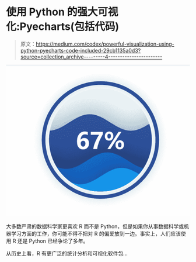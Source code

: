 # 使用 Python 的强大可视化:Pyecharts(包括代码)

> 原文：<https://medium.com/codex/powerful-visualization-using-python-pyecharts-code-included-29cb1135a0d3?source=collection_archive---------4----------------------->

![](img/279b00f9dae01a79a7fa8057d340195d.png)

大多数严肃的数据科学家更喜欢 R 而不是 Python，但是如果你从事数据科学或机器学习方面的工作，你可能不得不把对 R 的偏爱放到一边。事实上，人们应该使用 R 还是 Python 已经争论了多年。

从历史上看，R 有更广泛的统计分析和可视化软件包…
